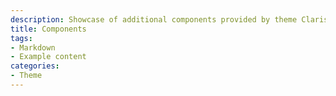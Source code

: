 ```yaml
---
description: Showcase of additional components provided by theme Claris
title: Components
tags:
- Markdown
- Example content
categories:
- Theme
---
```

